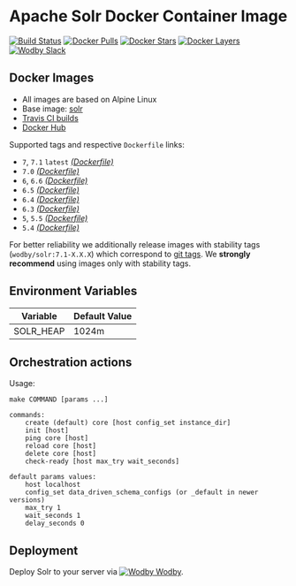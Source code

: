 # Apache Solr Docker Container Image

[![Build Status](https://travis-ci.org/wodby/solr.svg?branch=master)](https://travis-ci.org/wodby/solr)
[![Docker Pulls](https://img.shields.io/docker/pulls/wodby/solr.svg)](https://hub.docker.com/r/wodby/solr)
[![Docker Stars](https://img.shields.io/docker/stars/wodby/solr.svg)](https://hub.docker.com/r/wodby/solr)
[![Docker Layers](https://images.microbadger.com/badges/image/wodby/solr.svg)](https://microbadger.com/images/wodby/solr)
[![Wodby Slack](http://slack.wodby.com/badge.svg)](http://slack.wodby.com)

## Docker Images

* All images are based on Alpine Linux
* Base image: [solr](https://hub.docker.com/r/_/solr/)
* [Travis CI builds](https://travis-ci.org/wodby/solr) 
* [Docker Hub](https://hub.docker.com/r/wodby/solr)

[_(Dockerfile)_]: https://github.com/wodby/solr/tree/master/Dockerfile

Supported tags and respective `Dockerfile` links:

* `7`, `7.1` `latest` [_(Dockerfile)_]
* `7.0` [_(Dockerfile)_]
* `6`, `6.6` [_(Dockerfile)_]
* `6.5` [_(Dockerfile)_]
* `6.4` [_(Dockerfile)_]
* `6.3` [_(Dockerfile)_]
* `5`, `5.5` [_(Dockerfile)_]
* `5.4` [_(Dockerfile)_]

For better reliability we additionally release images with stability tags (`wodby/solr:7.1-X.X.X`) which correspond to [git tags](https://github.com/wodby/solr/releases). We **strongly recommend** using images only with stability tags. 

## Environment Variables

| Variable  | Default Value |
| --------- | ------------- |
| SOLR_HEAP | 1024m         |

## Orchestration actions

Usage:
```
make COMMAND [params ...]

commands:
    create (default) core [host config_set instance_dir] 
    init [host] 
    ping core [host]
    reload core [host]
    delete core [host]
    check-ready [host max_try wait_seconds]
 
default params values:
    host localhost
    config_set data_driven_schema_configs (or _default in newer versions)
    max_try 1
    wait_seconds 1
    delay_seconds 0
```

## Deployment

Deploy Solr to your server via [![Wodby](https://www.google.com/s2/favicons?domain=wodby.com) Wodby](https://cloud.wodby.com/stackhub/dc8074a9-f27d-44a8-8f88-5922b4e16d2f).
